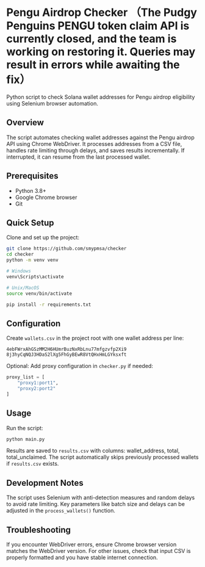 # Pengu Airdrop Checker （The Pudgy Penguins PENGU token claim API is currently closed, and the team is working on restoring it. Queries may result in errors while awaiting the fix）

Python script to check Solana wallet addresses for Pengu airdrop eligibility using Selenium browser automation.

## Overview

The script automates checking wallet addresses against the Pengu airdrop API using Chrome WebDriver. It processes addresses from a CSV file, handles rate limiting through delays, and saves results incrementally. If interrupted, it can resume from the last processed wallet.

## Prerequisites

- Python 3.8+
- Google Chrome browser
- Git

## Quick Setup

Clone and set up the project:
```bash
git clone https://github.com/smypmsa/checker
cd checker
python -m venv venv

# Windows
venv\Scripts\activate

# Unix/MacOS
source venv/bin/activate

pip install -r requirements.txt
```

## Configuration

Create `wallets.csv` in the project root with one wallet address per line:
```text
4ebFWrxAhGSzMM2H6HUmrBuzNxRbLnu77mfgzvfp2Xi9
8j3hyCqNQJ3HDaS2lXg5FhGyBEwR8VtQHxHmLGYksxft
```

Optional: Add proxy configuration in `checker.py` if needed:
```python
proxy_list = [
    "proxy1:port1",
    "proxy2:port2"
]
```

## Usage

Run the script:
```bash
python main.py
```

Results are saved to `results.csv` with columns: wallet_address, total, total_unclaimed. The script automatically skips previously processed wallets if `results.csv` exists.

## Development Notes

The script uses Selenium with anti-detection measures and random delays to avoid rate limiting. Key parameters like batch size and delays can be adjusted in the `process_wallets()` function.

## Troubleshooting

If you encounter WebDriver errors, ensure Chrome browser version matches the WebDriver version. For other issues, check that input CSV is properly formatted and you have stable internet connection.

